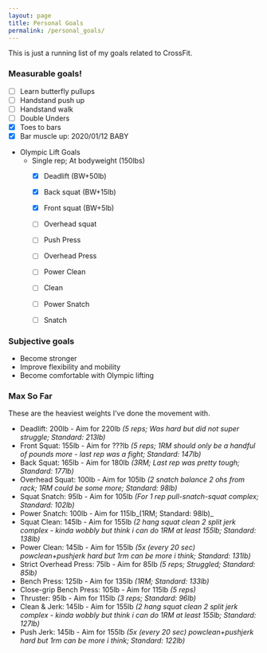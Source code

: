 ```yaml
---
layout: page
title: Personal Goals
permalink: /personal_goals/
---
```


This is just a running list of my goals related to CrossFit.

### Measurable goals!
- [ ] Learn butterfly pullups
- [ ] Handstand push up
- [ ] Handstand walk
- [ ] Double Unders
- [X] Toes to bars
- [X] Bar muscle up: 2020/01/12 BABY
- Olympic Lift Goals
    - Single rep; At bodyweight (150lbs)
        - [X] Deadlift (BW+50lb)
        - [X] Back squat (BW+15lb)
        - [X] Front squat (BW+5lb)
        - [ ] Overhead squat
        - [ ] Push Press
        - [ ] Overhead Press
        - [ ] Power Clean
        - [ ] Clean
        - [ ] Power Snatch
        - [ ] Snatch


### Subjective goals
- Become stronger
- Improve flexibility and mobility
- Become comfortable with Olympic lifting


### Max So Far

These are the heaviest weights I've done the movement with.

- Deadlift: 200lb - Aim for 220lb _(5 reps; Was hard but did not super struggle; Standard: 213lb)_
- Front Squat: 155lb - Aim for ???lb _(5 reps; 1RM should only be a handful of pounds more - last rep was a fight; Standard: 147lb)_
- Back Squat: 165lb - Aim for 180lb _(3RM; Last rep was pretty tough; Standard: 177lb)_
- Overhead Squat: 100lb - Aim for 105lb _(2 snatch balance 2 ohs from rack; 1RM could be some more; Standard: 98lb)_
- Squat Snatch: 95lb - Aim for 105lb _(For 1 rep pull-snatch-squat complex; Standard: 102lb)_
- Power Snatch: 100lb - Aim for 115lb_(1RM; Standard: 98lb)_
- Squat Clean: 145lb - Aim for 155lb _(2 hang squat clean 2 split jerk complex - kinda wobbly but think i can do 1RM at least 155lb; Standard: 138lb)_
- Power Clean: 145lb - Aim for 155lb _(5x (every 20 sec) powclean+pushjerk hard but 1rm can be more i think; Standard: 131lb)_
- Strict Overhead Press: 75lb - Aim for 85lb _(5 reps; Struggled; Standard: 85lb)_
- Bench Press: 125lb - Aim for 135lb _(1RM; Standard: 133lb)_
- Close-grip Bench Press: 105lb - Aim for 115lb _(5 reps)_
- Thruster: 95lb - Aim for 115lb _(3 reps; Standard: 96lb)_
- Clean & Jerk: 145lb - Aim for 155lb _(2 hang squat clean 2 split jerk complex - kinda wobbly but think i can do 1RM at least 155lb; Standard: 127lb)_
- Push Jerk: 145lb - Aim for 155lb _(5x (every 20 sec) powclean+pushjerk hard but 1rm can be more i think; Standard: 122lb)_
